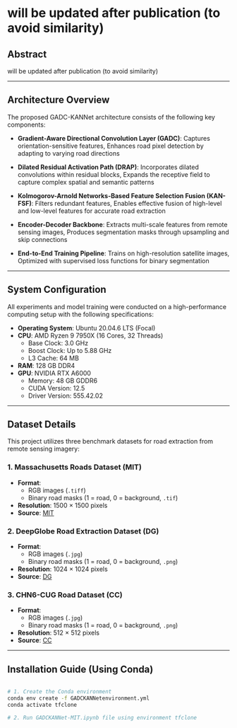 # will be updated after publication (to avoid similarity)

## Abstract
will be updated after publication (to avoid similarity)

---

## Architecture Overview
The proposed GADC-KANNet architecture consists of the following key components:

- **Gradient-Aware Directional Convolution Layer (GADC)**: Captures orientation-sensitive features, Enhances road pixel detection by adapting to varying road directions

- **Dilated Residual Activation Path (DRAP)**: Incorporates dilated convolutions within residual blocks, Expands the receptive field to capture complex spatial and semantic patterns

- **Kolmogorov-Arnold Networks-Based Feature Selection Fusion (KAN-FSF)**: Filters redundant features, Enables effective fusion of high-level and low-level features for accurate road extraction

- **Encoder-Decoder Backbone**: Extracts multi-scale features from remote sensing images, Produces segmentation masks through upsampling and skip connections

- **End-to-End Training Pipeline**: Trains on high-resolution satellite images, Optimized with supervised loss functions for binary segmentation

---
## System Configuration

All experiments and model training were conducted on a high-performance computing setup with the following specifications:

- **Operating System**: Ubuntu 20.04.6 LTS (Focal)
- **CPU**: AMD Ryzen 9 7950X (16 Cores, 32 Threads)
  - Base Clock: 3.0 GHz  
  - Boost Clock: Up to 5.88 GHz  
  - L3 Cache: 64 MB
- **RAM**: 128 GB DDR4
- **GPU**: NVIDIA RTX A6000
  - Memory: 48 GB GDDR6  
  - CUDA Version: 12.5  
  - Driver Version: 555.42.02
---
## Dataset Details

This project utilizes three benchmark datasets for road extraction from remote sensing imagery:

### 1. Massachusetts Roads Dataset (MIT)

- **Format**:
  - RGB images (`.tiff`)
  - Binary road masks (1 = road, 0 = background, `.tif`)
- **Resolution**: 1500 × 1500 pixels
- **Source**: [MIT](https://www.cs.toronto.edu/~vmnih/data/)

### 2. DeepGlobe Road Extraction Dataset (DG)

- **Format**:
  - RGB images (`.jpg`)
  - Binary road masks (1 = road, 0 = background, `.png`)
- **Resolution**: 1024 × 1024 pixels
- **Source**: [DG](https://ieeexplore.ieee.org/document/8575485)

### 3. CHN6-CUG Road Dataset (CC)

- **Format**:
  - RGB images (`.jpg`)
  - Binary road masks (1 = road, 0 = background, `.png`)
- **Resolution**: 512 × 512 pixels
- **Source**: [CC](https://www.sciencedirect.com/science/article/pii/S0924271621000873)

---
## Installation Guide (Using Conda)

```bash

# 1. Create the Conda environment
conda env create -f GADCKANNetenvironment.yml
conda activate tfclone

# 2. Run GADCKANNet-MIT.ipynb file using environment tfclone
